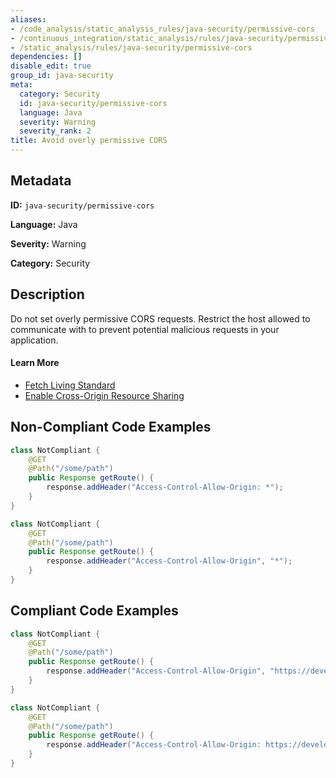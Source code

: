 ```yaml
---
aliases:
- /code_analysis/static_analysis_rules/java-security/permissive-cors
- /continuous_integration/static_analysis/rules/java-security/permissive-cors
- /static_analysis/rules/java-security/permissive-cors
dependencies: []
disable_edit: true
group_id: java-security
meta:
  category: Security
  id: java-security/permissive-cors
  language: Java
  severity: Warning
  severity_rank: 2
title: Avoid overly permissive CORS
---
```

<!--  SOURCED FROM https://github.com/DataDog/datadog-static-analyzer-rule-docs -->


## Metadata
**ID:** `java-security/permissive-cors`

**Language:** Java

**Severity:** Warning

**Category:** Security

## Description
Do not set overly permissive CORS requests. Restrict the host allowed to communicate with to prevent potential malicious requests in your application.

#### Learn More

 - [Fetch Living Standard](https://fetch.spec.whatwg.org/)
 - [Enable Cross-Origin Resource Sharing](https://enable-cors.org/)

## Non-Compliant Code Examples
```java
class NotCompliant {
    @GET
    @Path("/some/path")
    public Response getRoute() {
        response.addHeader("Access-Control-Allow-Origin: *");
    }
}
```

```java
class NotCompliant {
    @GET
    @Path("/some/path")
    public Response getRoute() {
        response.addHeader("Access-Control-Allow-Origin", "*");
    }
}
```

## Compliant Code Examples
```java
class NotCompliant {
    @GET
    @Path("/some/path")
    public Response getRoute() {
        response.addHeader("Access-Control-Allow-Origin", "https://developer.mozilla.org");
    }
}
```

```java
class NotCompliant {
    @GET
    @Path("/some/path")
    public Response getRoute() {
        response.addHeader("Access-Control-Allow-Origin: https://developer.mozilla.org");
    }
}
```
